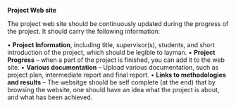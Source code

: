 **Project Web site**

The project web site should be continuously updated during the progress of
the project. It should carry the following information:

• **Project Information**, including title, supervisor(s), students, and
short introduction of the project, which should be legible to layman.
• **Project Progress** – when a part of the project is finished, you can
add it to the web site.
• **Various documentation** – Upload various documentation, such as
project plan, intermediate report and final report.
• **Links to methodologies and results** – The websitge should be self
complete (at the end) that by browsing the website, one should have
an idea what the project is about, and what has been achieved.
